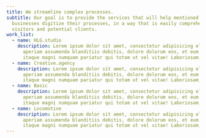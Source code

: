```yaml
---
title: We streamline complex processes.
subtitle: Our goal is to provide the services that will help mentioned
  businesses digitize their processes, in a way that is easily comprehensible by
  visitors and potential clients.
work_list:
  - name: HLG.studio
    description: Lorem ipsum dolor sit amet, consectetur adipisicing elit. Ab
      aperiam assumenda blanditiis debitis, dolore dolorum eos, et eum eveniet
      itaque magni numquam pariatur qui totam ut vel vitae! Laboriosam, tenetur.
  - name: Creative.agency
    description: Lorem ipsum dolor sit amet, consectetur adipisicing elit. Ab
      aperiam assumenda blanditiis debitis, dolore dolorum eos, et eum eveniet
      itaque magni numquam pariatur qui totam ut vel vitae! Laboriosam, tenetur.
  - name: Basic
    description: Lorem ipsum dolor sit amet, consectetur adipisicing elit. Ab
      aperiam assumenda blanditiis debitis, dolore dolorum eos, et eum eveniet
      itaque magni numquam pariatur qui totam ut vel vitae! Laboriosam, tenetur.
  - name: Locomotive
    description: Lorem ipsum dolor sit amet, consectetur adipisicing elit. Ab
      aperiam assumenda blanditiis debitis, dolore dolorum eos, et eum eveniet
      itaque magni numquam pariatur qui totam ut vel vitae! Laboriosam, tenetur.
---
```

